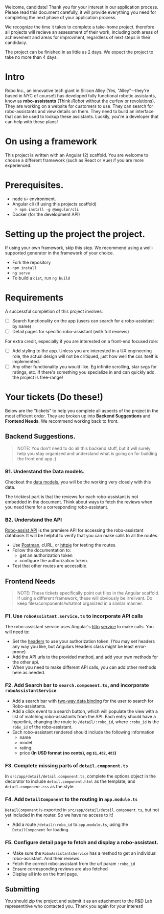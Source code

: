 
Welcome, candidate! Thank you for your interest in our application process. Please read this document carefully, it will provide everything you need for completing the next phase of your application process.

We recognize the time it takes to complete a take-home project, therefore all projects will recieve an assessment of their work, including both areas of achievement and areas for improvment, regardless of next steps in their candidacy.

The project can be finished in as little as 2 days. We expect the project to take no more than 4 days.

# Intro

Robo Inc., an innovative tech giant in Silicon Alley (Yes, "Alley"--they're based in NYC of course!) has developed fully functional robotic assistants, know as **robo-assistants** (Think _iRobot_ without the curfew or revolutions). They are working on a website for customers to use. They can search for robo-assistants and view details on them. They need to build an interface that can be used to lookup these assistants. Luckily, you're a developer that can help with these plans!

# On using a framework

This project is written with an Angular (2) scaffold. You are welcome to choose a different framework (such as React or Vue) if you are more experienced. 

# Prerequisites.

+ node `6+` environment.
+ Angular cli (if using this projects scaffold)
  + `npm install -g @angular/cli`
+ Docker (for the development API)

# Setting up the project the project.

If using your own framework, skip this step. We recommend using a well-supported generator in the framework of your choice.

+ Fork the repository
+ `npm install`
+ `ng serve`
+ To build a `dist`, run `ng build`

# Requirements

A successful completion of this project involves:

- [ ] Search functionality on the app (users can search for a robo-assistast by name)
- [ ] Detail pages for specific robo-assistant (with full reviews)

For extra credit, especially if you are interested on a front-end focused role:

- [ ] Add styling to the app. Unless you are interested in a UX engineering role, the actual design will not be critiqued, just how well the css itself is implemented.
- [ ] Any other functionality you would like. Eg infinite scrolling, star svgs for ratings, etc. If there's something you specialize in and can quickly add, the project is free-range!

# Your tickets (Do these!)

Below are the "tickets" to help you complete all aspects of the project in the most efficient order. They are broken up into **Backend Suggestions** and **Frontend Needs**. We recommend working back to front.

## Backend Suggestions.

> NOTE: You don't need to do all this backend stuff, but it will surely help you stay organized and understand what is going on for building the front end app ;)


### B1. Understand the Data models.

Checkout the [data models](https://github.com/NYLLABS/hiring-robo-project/wiki/Data-Models), you will be the working very closely with this data.

The trickiest part is that the reviews for each robo-assistant is not embedded in the document. Think about ways to fetch the reviews when you need them for a corresponding robo-assistant.


### B2. Understand the API

[Robo-assist API](https://github.com/NYLLABS/hiring-project/wiki/Robo-assist-API) is the premiere API for accessing the robo-assistant database. It will be helpful to verify that you can make calls to all the routes.

+ Use [Postman](https://www.getpostman.com/), cURL, or [httpie](https://httpie.org/) for testing the routes.
+ Follow the documentation to:
    + get an authorization token
    + configure the authorization token.
+ Test that other routes are accessible.

## Frontend Needs

> NOTE: These tickets specifically point out files in the Angular scaffold. If using a different framework, these will obviously be irrelivant. Do keep files/components/whatnot organized in a similar manner.

### F1. Use `roboAssistant.service.ts` to incorporate API calls

The robo-assistant service uses Angular's [http](https://angular.io/docs/ts/latest/tutorial/toh-pt6.html) [service](https://angular.io/docs/ts/latest/api/http/index/Http-class.html) to make calls. You will need to:

+ Set the [headers](https://angular.io/docs/ts/latest/api/http/index/Headers-class.html) to use your authorization token. (You may set headers any way you like, but Angulars Headers class might be least error-prone)
+ Add the API urls to the provided method, and add your own methods for the other api.
+ When you need to make different API calls, you can add other methods here as needed.

### F2. Add Search bar to `search.component.ts`, and incorporate `roboAssistantService`

+ Add a search bar with [two-way data binding](https://angular.io/docs/ts/latest/guide/architecture.html#!#sts=Data%20binding) for the user to search for Robo-assistants.
+ Add a click event to a search button, which will populate the view with a list of matching robo-assistants from the API. Each entry should have a hyperlink, changing the route to `/detail/:robo_id`, where `:robo_id` is the `robo_id` of the robo-assistant.
+ Each robo-assistant rendered should include the following information
    + name
    + model
    + rating
    + price **(In USD format (no cents), eg `$1,482,483`)**

### F3. Complete missing parts of `detail.component.ts`
In `src/app/detail/detail.component.ts`, complete the options object in the decorator to include `detail.component.html` as the template, and `detail.component.css` as the style.

### F4. Add `DetailComponent` to the routing in `app.module.ts`

`DetailComponent` is exported in `src/app/detail/detail.component.ts`, but not yet included in the router. So we have no access to it!

+ Add a route `/detail/:robo_id` to `app.module.ts`, using the `DetailComponent` for loading.

### F5. Configure detail page to fetch and display a robo-assistast.

+ Make sure the `RoboAssistantsService` has a method to get an individual robo-assistant. And their reviews.
+ Fetch the correct robo-assistant from the url param `:robo_id`
+ Ensure corresponding reviews are also fetched
+ Display all info on the html page.



## Submitting

You should zip the project and submit it as an attachment to the R&D Lab representitive who contacted you. Thank you again for your interest!
